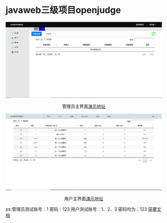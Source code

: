 # javaweb三级项目openjudge
<img src="/demo-picture/管理员主界面.PNG" />
<p align="center">管理员主界面<a href="http://106.13.44.33:8080/openJudge/sup">演示地址</a></p>
<img src="/demo-picture/用户主界面.PNG" />
<p align="center">用户主界面<a href="http://106.13.44.33:8080/openJudge/user">演示地址</a></p> 
ps:管理员测试账号：1 密码：123  用户测试账号：1、2、3 密码均为：123
<a href="/docs/课程设计报告熊思敏150104010145.docx">简要文档</a>
